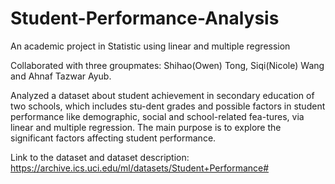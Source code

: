 # Student-Performance-Analysis
An academic project in Statistic using linear and multiple regression


Collaborated with three groupmates: Shihao(Owen) Tong, Siqi(Nicole) Wang and Ahnaf Tazwar Ayub.

Analyzed a dataset about student achievement in secondary education of two schools, which includes stu-dent grades and possible factors in student performance like demographic, social and school-related fea-tures, via linear and multiple regression. The main purpose is to explore the significant factors affecting student performance.

Link to the dataset and dataset description: https://archive.ics.uci.edu/ml/datasets/Student+Performance#
